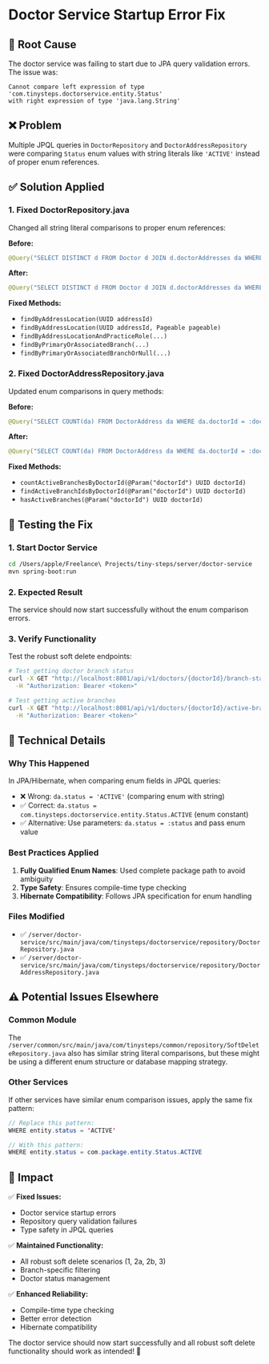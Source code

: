 # Doctor Service Startup Error Fix

## 🚨 **Root Cause**

The doctor service was failing to start due to JPA query validation errors. The issue was:

```
Cannot compare left expression of type 'com.tinysteps.doctorservice.entity.Status'
with right expression of type 'java.lang.String'
```

## ❌ **Problem**

Multiple JPQL queries in `DoctorRepository` and `DoctorAddressRepository` were comparing `Status` enum values with string literals like `'ACTIVE'` instead of proper enum references.

## ✅ **Solution Applied**

### 1. **Fixed DoctorRepository.java**

Changed all string literal comparisons to proper enum references:

**Before:**

```java
@Query("SELECT DISTINCT d FROM Doctor d JOIN d.doctorAddresses da WHERE da.addressId = :addressId AND da.status = 'ACTIVE'")
```

**After:**

```java
@Query("SELECT DISTINCT d FROM Doctor d JOIN d.doctorAddresses da WHERE da.addressId = :addressId AND da.status = com.tinysteps.doctorservice.entity.Status.ACTIVE")
```

**Fixed Methods:**

- `findByAddressLocation(UUID addressId)`
- `findByAddressLocation(UUID addressId, Pageable pageable)`
- `findByAddressLocationAndPracticeRole(...)`
- `findByPrimaryOrAssociatedBranch(...)`
- `findByPrimaryOrAssociatedBranchOrNull(...)`

### 2. **Fixed DoctorAddressRepository.java**

Updated enum comparisons in query methods:

**Before:**

```java
@Query("SELECT COUNT(da) FROM DoctorAddress da WHERE da.doctorId = :doctorId AND da.status = 'ACTIVE'")
```

**After:**

```java
@Query("SELECT COUNT(da) FROM DoctorAddress da WHERE da.doctorId = :doctorId AND da.status = com.tinysteps.doctorservice.entity.Status.ACTIVE")
```

**Fixed Methods:**

- `countActiveBranchesByDoctorId(@Param("doctorId") UUID doctorId)`
- `findActiveBranchIdsByDoctorId(@Param("doctorId") UUID doctorId)`
- `hasActiveBranches(@Param("doctorId") UUID doctorId)`

## 🧪 **Testing the Fix**

### 1. **Start Doctor Service**

```bash
cd /Users/apple/Freelance\ Projects/tiny-steps/server/doctor-service
mvn spring-boot:run
```

### 2. **Expected Result**

The service should now start successfully without the enum comparison errors.

### 3. **Verify Functionality**

Test the robust soft delete endpoints:

```bash
# Test getting doctor branch status
curl -X GET "http://localhost:8081/api/v1/doctors/{doctorId}/branch-status" \
  -H "Authorization: Bearer <token>"

# Test getting active branches
curl -X GET "http://localhost:8081/api/v1/doctors/{doctorId}/active-branches" \
  -H "Authorization: Bearer <token>"
```

## 📝 **Technical Details**

### **Why This Happened**

In JPA/Hibernate, when comparing enum fields in JPQL queries:

- ❌ Wrong: `da.status = 'ACTIVE'` (comparing enum with string)
- ✅ Correct: `da.status = com.tinysteps.doctorservice.entity.Status.ACTIVE` (enum constant)
- ✅ Alternative: Use parameters: `da.status = :status` and pass enum value

### **Best Practices Applied**

1. **Fully Qualified Enum Names**: Used complete package path to avoid ambiguity
2. **Type Safety**: Ensures compile-time type checking
3. **Hibernate Compatibility**: Follows JPA specification for enum handling

### **Files Modified**

- ✅ `/server/doctor-service/src/main/java/com/tinysteps/doctorservice/repository/DoctorRepository.java`
- ✅ `/server/doctor-service/src/main/java/com/tinysteps/doctorservice/repository/DoctorAddressRepository.java`

## ⚠️ **Potential Issues Elsewhere**

### **Common Module**

The `/server/common/src/main/java/com/tinysteps/common/repository/SoftDeleteRepository.java` also has similar string literal comparisons, but these might be using a different enum structure or database mapping strategy.

### **Other Services**

If other services have similar enum comparison issues, apply the same fix pattern:

```java
// Replace this pattern:
WHERE entity.status = 'ACTIVE'

// With this pattern:
WHERE entity.status = com.package.entity.Status.ACTIVE
```

## 🎯 **Impact**

✅ **Fixed Issues:**

- Doctor service startup errors
- Repository query validation failures
- Type safety in JPQL queries

✅ **Maintained Functionality:**

- All robust soft delete scenarios (1, 2a, 2b, 3)
- Branch-specific filtering
- Doctor status management

✅ **Enhanced Reliability:**

- Compile-time type checking
- Better error detection
- Hibernate compatibility

The doctor service should now start successfully and all robust soft delete functionality should work as intended! 🚀
